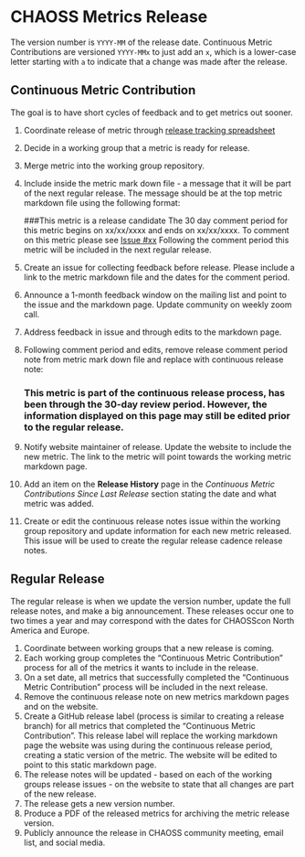 # CHAOSS Metrics Release

The version number is `YYYY-MM` of the release date. Continuous Metric Contributions are versioned `YYYY-MMx` to just add an `x`, which is a lower-case letter starting with `a` to indicate that a change was made after the release.

## Continuous Metric Contribution

The goal is to have short cycles of feedback and to get metrics out sooner.

1. Coordinate release of metric through [release tracking spreadsheet](https://docs.google.com/spreadsheets/d/1tAGzUiZ9jdORKCnoDQJkOU8tQsZDCZVjcWqXYOSAFmE/edit#gid=0)
2. Decide in a working group that a metric is ready for release.
3. Merge metric into the working group repository.
4. Include inside the metric mark down file - a message that it will be part of the next regular release. The message should be at the top metric markdown file using the following format:

    ###This metric is a release candidate
    The 30 day comment period for this metric begins on xx/xx/xxxx and ends on xx/xx/xxxx.
    To comment on this metric please see [Issue #xx](xxxxxxxxxxxxxxx)
    Following the comment period this metric will be included in the next regular release.

5. Create an issue for collecting feedback before release. Please include a link to the metric markdown file and the dates for the comment period.
6. Announce a 1-month feedback window on the mailing list and point to the issue and the markdown page. Update community on weekly zoom call.
7. Address feedback in issue and through edits to the markdown page.
8. Following comment period and edits, remove release comment period note from metric mark down file and replace with continuous release note:

    ### This metric is part of the continuous release process, has been through the 30-day review period. However, the information displayed on this page may still be edited prior to the regular release.

9. Notify website maintainer of release. Update the website to include the new metric. The link to the metric will point towards the working metric markdown page.
10. Add an item on the **Release History** page in the _Continuous Metric Contributions Since Last Release_ section stating the date and what metric was added.
11. Create or edit the continuous release notes issue within the working group repository and update information for each new metric released. This issue will be used to create the regular release cadence release notes.

## Regular Release

The regular release is when we update the version number, update the full release notes, and make a big announcement. These releases occur one to two times a year and may correspond with the dates for CHAOSScon North America and Europe.

1. Coordinate between working groups that a new release is coming.
2. Each working group completes the “Continuous Metric Contribution” process for all of the metrics it wants to include in the release.
3. On a set date, all metrics that successfully completed the “Continuous Metric Contribution” process will be included in the next release.
4. Remove the continuous release note on new metrics markdown pages and on the website.
5. Create a GitHub release label (process is similar to creating a release branch) for all metrics that completed the “Continuous Metric Contribution”. This release label will replace the working markdown page the website was using during the continuous release period, creating a static version of the metric. The website will be edited to point to this static markdown page.
6. The release notes will be updated - based on each of the working groups release issues - on the website to state that all changes are part of the new release.
7. The release gets a new version number.
8. Produce a PDF of the released metrics for archiving the metric release version.
9. Publicly announce the release in CHAOSS community meeting, email list, and social media.
